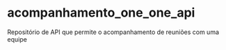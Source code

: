 # acompanhamento_one_one_api
Repositório de API que permite o acompanhamento de reuniões com uma equipe
